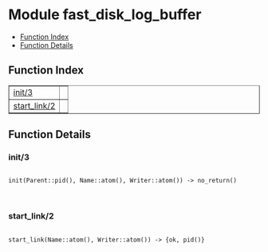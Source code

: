 

# Module fast_disk_log_buffer #
* [Function Index](#index)
* [Function Details](#functions)


<a name="index"></a>

## Function Index ##


<table width="100%" border="1" cellspacing="0" cellpadding="2" summary="function index"><tr><td valign="top"><a href="#init-3">init/3</a></td><td></td></tr><tr><td valign="top"><a href="#start_link-2">start_link/2</a></td><td></td></tr></table>


<a name="functions"></a>

## Function Details ##

<a name="init-3"></a>

### init/3 ###


<pre><code>
init(Parent::pid(), Name::atom(), Writer::atom()) -&gt; no_return()
</code></pre>
<br />


<a name="start_link-2"></a>

### start_link/2 ###


<pre><code>
start_link(Name::atom(), Writer::atom()) -&gt; {ok, pid()}
</code></pre>
<br />


